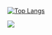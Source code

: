 [![Top Langs](https://github-readme-stats.vercel.app/api/top-langs/?username=Abdulaziz930&hide=css,html&layout=compact)](https://github.com/anuraghazra/github-readme-stats)

<img src="https://github.com/Abdulaziz930/Abdulaziz930/blob/main/Abdulgif1.gif" >
